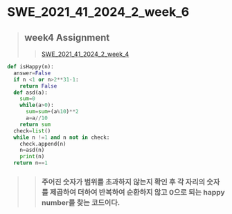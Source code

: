 # SWE_2021_41_2024_2_week_6
>## week4 Assignment
>>[SWE_2021_41_2024_2_week_4](https://github.com/yonggile/SWE_2021_41_2024_2_week_4)
```python
def isHappy(n):
  answer=False
  if n <1 or n>2**31-1:
    return False
  def asd(a):
    sum=0
    while(a>0):
      sum=sum+(a%10)**2
      a=a//10
    return sum
  check=list()
  while n !=1 and n not in check:
    check.append(n)
    n=asd(n)
    print(n)
  return n==1
```
>>### 주어진 숫자가 범위를 초과하지 않는지 확인 후 각 자리의 숫자를 제곱하여 더하여 반복하여 순환하지 않고 0으로 되는 happy number를 찾는 코드이다.
